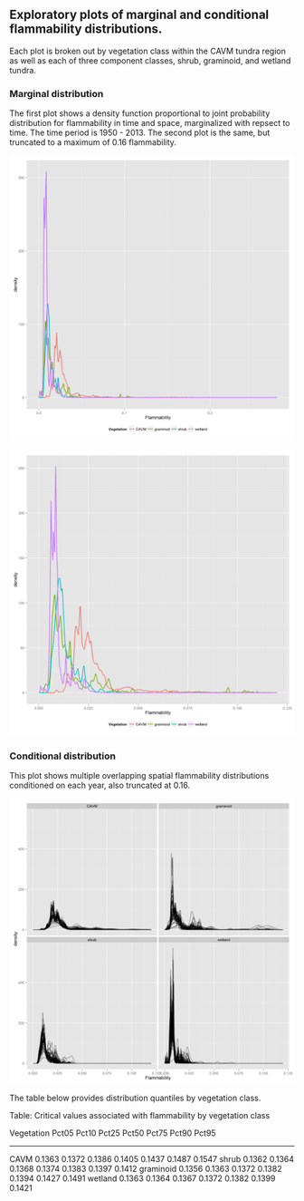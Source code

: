 






##
##
## Exploratory plots of marginal and conditional flammability distributions.

Each plot is broken out by vegetation class within the CAVM tundra region as well as each of three component classes, shrub, graminoid, and wetland tundra.

### Marginal distribution

The first plot shows a density function proportional to joint probability distribution for flammability in time and space,
marginalized with repsect to time. The time period is 1950 - 2013. The second plot is the same, but truncated to a maximum of 0.16 flammability.

![](cavm_flam_dist_files/figure-html/plot01a-1.png) 

![](cavm_flam_dist_files/figure-html/plot01b-1.png) 

### Conditional distribution

This plot shows multiple overlapping spatial flammability distributions conditioned on each year, also truncated at 0.16.

![](cavm_flam_dist_files/figure-html/plot02-1.png) 

The table below provides distribution quantiles by vegetation class.


Table: Critical values associated with flammability by vegetation class

Vegetation     Pct05    Pct10    Pct25    Pct50    Pct75    Pct90    Pct95
-----------  -------  -------  -------  -------  -------  -------  -------
CAVM          0.1363   0.1372   0.1386   0.1405   0.1437   0.1487   0.1547
shrub         0.1362   0.1364   0.1368   0.1374   0.1383   0.1397   0.1412
graminoid     0.1356   0.1363   0.1372   0.1382   0.1394   0.1427   0.1491
wetland       0.1363   0.1364   0.1367   0.1372   0.1382   0.1399   0.1421
